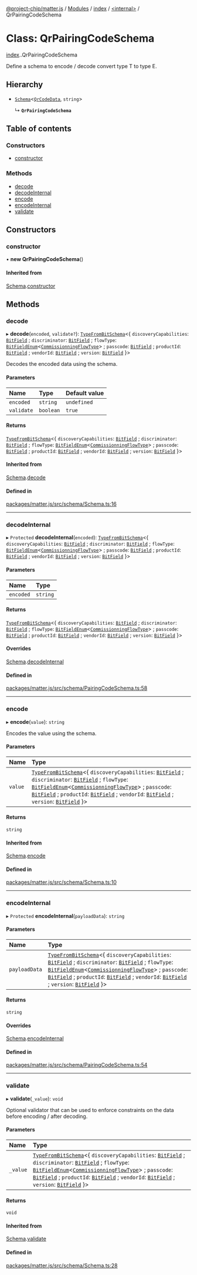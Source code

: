 [@project-chip/matter.js](../README.md) / [Modules](../modules.md) / [index](../modules/index.md) / [<internal\>](../modules/index._internal_.md) / QrPairingCodeSchema

# Class: QrPairingCodeSchema

[index](../modules/index.md).[<internal>](../modules/index._internal_.md).QrPairingCodeSchema

Define a schema to encode / decode convert type T to type E.

## Hierarchy

- [`Schema`](schema.Schema.md)<[`QrCodeData`](../modules/schema.md#qrcodedata), `string`\>

  ↳ **`QrPairingCodeSchema`**

## Table of contents

### Constructors

- [constructor](index._internal_.QrPairingCodeSchema.md#constructor)

### Methods

- [decode](index._internal_.QrPairingCodeSchema.md#decode)
- [decodeInternal](index._internal_.QrPairingCodeSchema.md#decodeinternal)
- [encode](index._internal_.QrPairingCodeSchema.md#encode)
- [encodeInternal](index._internal_.QrPairingCodeSchema.md#encodeinternal)
- [validate](index._internal_.QrPairingCodeSchema.md#validate)

## Constructors

### constructor

• **new QrPairingCodeSchema**()

#### Inherited from

[Schema](schema.Schema.md).[constructor](schema.Schema.md#constructor)

## Methods

### decode

▸ **decode**(`encoded`, `validate?`): [`TypeFromBitSchema`](../modules/schema.md#typefrombitschema)<{ `discoveryCapabilities`: [`BitField`](../modules/schema.md#bitfield-1) ; `discriminator`: [`BitField`](../modules/schema.md#bitfield-1) ; `flowType`: [`BitFieldEnum`](../modules/schema.md#bitfieldenum-1)<[`CommissionningFlowType`](../enums/schema.CommissionningFlowType.md)\> ; `passcode`: [`BitField`](../modules/schema.md#bitfield-1) ; `productId`: [`BitField`](../modules/schema.md#bitfield-1) ; `vendorId`: [`BitField`](../modules/schema.md#bitfield-1) ; `version`: [`BitField`](../modules/schema.md#bitfield-1)  }\>

Decodes the encoded data using the schema.

#### Parameters

| Name | Type | Default value |
| :------ | :------ | :------ |
| `encoded` | `string` | `undefined` |
| `validate` | `boolean` | `true` |

#### Returns

[`TypeFromBitSchema`](../modules/schema.md#typefrombitschema)<{ `discoveryCapabilities`: [`BitField`](../modules/schema.md#bitfield-1) ; `discriminator`: [`BitField`](../modules/schema.md#bitfield-1) ; `flowType`: [`BitFieldEnum`](../modules/schema.md#bitfieldenum-1)<[`CommissionningFlowType`](../enums/schema.CommissionningFlowType.md)\> ; `passcode`: [`BitField`](../modules/schema.md#bitfield-1) ; `productId`: [`BitField`](../modules/schema.md#bitfield-1) ; `vendorId`: [`BitField`](../modules/schema.md#bitfield-1) ; `version`: [`BitField`](../modules/schema.md#bitfield-1)  }\>

#### Inherited from

[Schema](schema.Schema.md).[decode](schema.Schema.md#decode)

#### Defined in

[packages/matter.js/src/schema/Schema.ts:16](https://github.com/project-chip/matter.js/blob/5bdbf8d/packages/matter.js/src/schema/Schema.ts#L16)

___

### decodeInternal

▸ `Protected` **decodeInternal**(`encoded`): [`TypeFromBitSchema`](../modules/schema.md#typefrombitschema)<{ `discoveryCapabilities`: [`BitField`](../modules/schema.md#bitfield-1) ; `discriminator`: [`BitField`](../modules/schema.md#bitfield-1) ; `flowType`: [`BitFieldEnum`](../modules/schema.md#bitfieldenum-1)<[`CommissionningFlowType`](../enums/schema.CommissionningFlowType.md)\> ; `passcode`: [`BitField`](../modules/schema.md#bitfield-1) ; `productId`: [`BitField`](../modules/schema.md#bitfield-1) ; `vendorId`: [`BitField`](../modules/schema.md#bitfield-1) ; `version`: [`BitField`](../modules/schema.md#bitfield-1)  }\>

#### Parameters

| Name | Type |
| :------ | :------ |
| `encoded` | `string` |

#### Returns

[`TypeFromBitSchema`](../modules/schema.md#typefrombitschema)<{ `discoveryCapabilities`: [`BitField`](../modules/schema.md#bitfield-1) ; `discriminator`: [`BitField`](../modules/schema.md#bitfield-1) ; `flowType`: [`BitFieldEnum`](../modules/schema.md#bitfieldenum-1)<[`CommissionningFlowType`](../enums/schema.CommissionningFlowType.md)\> ; `passcode`: [`BitField`](../modules/schema.md#bitfield-1) ; `productId`: [`BitField`](../modules/schema.md#bitfield-1) ; `vendorId`: [`BitField`](../modules/schema.md#bitfield-1) ; `version`: [`BitField`](../modules/schema.md#bitfield-1)  }\>

#### Overrides

[Schema](schema.Schema.md).[decodeInternal](schema.Schema.md#decodeinternal)

#### Defined in

[packages/matter.js/src/schema/PairingCodeSchema.ts:58](https://github.com/project-chip/matter.js/blob/5bdbf8d/packages/matter.js/src/schema/PairingCodeSchema.ts#L58)

___

### encode

▸ **encode**(`value`): `string`

Encodes the value using the schema.

#### Parameters

| Name | Type |
| :------ | :------ |
| `value` | [`TypeFromBitSchema`](../modules/schema.md#typefrombitschema)<{ `discoveryCapabilities`: [`BitField`](../modules/schema.md#bitfield-1) ; `discriminator`: [`BitField`](../modules/schema.md#bitfield-1) ; `flowType`: [`BitFieldEnum`](../modules/schema.md#bitfieldenum-1)<[`CommissionningFlowType`](../enums/schema.CommissionningFlowType.md)\> ; `passcode`: [`BitField`](../modules/schema.md#bitfield-1) ; `productId`: [`BitField`](../modules/schema.md#bitfield-1) ; `vendorId`: [`BitField`](../modules/schema.md#bitfield-1) ; `version`: [`BitField`](../modules/schema.md#bitfield-1)  }\> |

#### Returns

`string`

#### Inherited from

[Schema](schema.Schema.md).[encode](schema.Schema.md#encode)

#### Defined in

[packages/matter.js/src/schema/Schema.ts:10](https://github.com/project-chip/matter.js/blob/5bdbf8d/packages/matter.js/src/schema/Schema.ts#L10)

___

### encodeInternal

▸ `Protected` **encodeInternal**(`payloadData`): `string`

#### Parameters

| Name | Type |
| :------ | :------ |
| `payloadData` | [`TypeFromBitSchema`](../modules/schema.md#typefrombitschema)<{ `discoveryCapabilities`: [`BitField`](../modules/schema.md#bitfield-1) ; `discriminator`: [`BitField`](../modules/schema.md#bitfield-1) ; `flowType`: [`BitFieldEnum`](../modules/schema.md#bitfieldenum-1)<[`CommissionningFlowType`](../enums/schema.CommissionningFlowType.md)\> ; `passcode`: [`BitField`](../modules/schema.md#bitfield-1) ; `productId`: [`BitField`](../modules/schema.md#bitfield-1) ; `vendorId`: [`BitField`](../modules/schema.md#bitfield-1) ; `version`: [`BitField`](../modules/schema.md#bitfield-1)  }\> |

#### Returns

`string`

#### Overrides

[Schema](schema.Schema.md).[encodeInternal](schema.Schema.md#encodeinternal)

#### Defined in

[packages/matter.js/src/schema/PairingCodeSchema.ts:54](https://github.com/project-chip/matter.js/blob/5bdbf8d/packages/matter.js/src/schema/PairingCodeSchema.ts#L54)

___

### validate

▸ **validate**(`_value`): `void`

Optional validator that can be used to enforce constraints on the data before encoding / after decoding.

#### Parameters

| Name | Type |
| :------ | :------ |
| `_value` | [`TypeFromBitSchema`](../modules/schema.md#typefrombitschema)<{ `discoveryCapabilities`: [`BitField`](../modules/schema.md#bitfield-1) ; `discriminator`: [`BitField`](../modules/schema.md#bitfield-1) ; `flowType`: [`BitFieldEnum`](../modules/schema.md#bitfieldenum-1)<[`CommissionningFlowType`](../enums/schema.CommissionningFlowType.md)\> ; `passcode`: [`BitField`](../modules/schema.md#bitfield-1) ; `productId`: [`BitField`](../modules/schema.md#bitfield-1) ; `vendorId`: [`BitField`](../modules/schema.md#bitfield-1) ; `version`: [`BitField`](../modules/schema.md#bitfield-1)  }\> |

#### Returns

`void`

#### Inherited from

[Schema](schema.Schema.md).[validate](schema.Schema.md#validate)

#### Defined in

[packages/matter.js/src/schema/Schema.ts:28](https://github.com/project-chip/matter.js/blob/5bdbf8d/packages/matter.js/src/schema/Schema.ts#L28)
